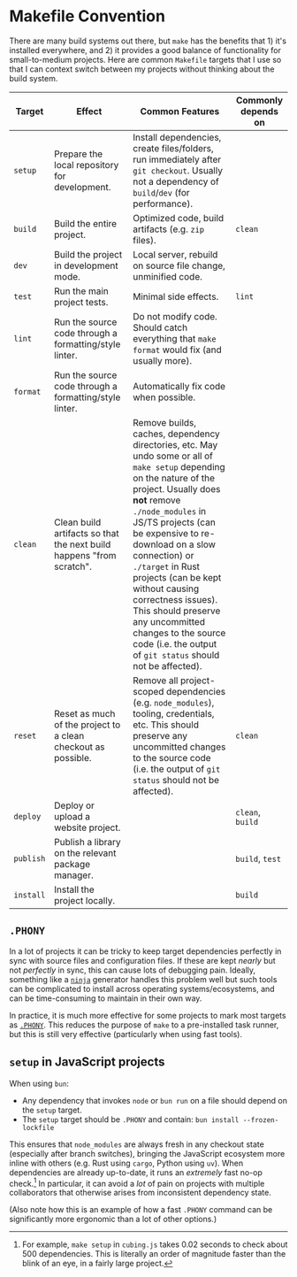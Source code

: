 # Makefile Convention

There are many build systems out there, but `make` has the benefits that 1) it's
installed everywhere, and 2) it provides a good balance of functionality for
small-to-medium projects. Here are common `Makefile` targets that I use so that
I can context switch between my projects without thinking about the build
system.

| Target | Effect | Common Features | Commonly depends on |
|--------|--------|-----------------|---------------------|
| `setup` | Prepare the local repository for development. | Install dependencies, create files/folders, run immediately after `git checkout`. Usually not a dependency of `build`/`dev` (for performance). | |
| `build` | Build the entire project. | Optimized code, build artifacts (e.g. `zip` files). | `clean` |
| `dev` | Build the project in development mode. | Local server, rebuild on source file change, unminified code. |
| `test` | Run the main project tests. | Minimal side effects. | `lint` |
| `lint` | Run the source code through a formatting/style linter. | Do not modify code. Should catch everything that `make format` would fix (and usually more). | |
| `format` | Run the source code through a formatting/style linter. | Automatically fix code when possible. | |
| `clean` | Clean build artifacts so that the next build happens "from scratch". | Remove builds, caches, dependency directories, etc. May undo some or all of `make setup` depending on the nature of the project. Usually does **not** remove `./node_modules` in JS/TS projects (can be expensive to re-download on a slow connection) or `./target` in Rust projects (can be kept without causing correctness issues). This should preserve any uncommitted changes to the source code (i.e. the output of `git status` should not be affected). | |
| `reset` | Reset as much of the project to a clean checkout as possible. | Remove all project-scoped dependencies (e.g. `node_modules`), tooling, credentials, etc. This should preserve any uncommitted changes to the source code (i.e. the output of `git status` should not be affected). | `clean` |
| `deploy` | Deploy or upload a website project. | | `clean`, `build` |
| `publish` | Publish a library on the relevant package manager. | | `build`, `test` |
| `install` | Install the project locally. | | `build` |

## `.PHONY`

In a lot of projects it can be tricky to keep target dependencies perfectly in sync with source files and configuration files. If these are kept *nearly* but not *perfectly* in sync, this can cause lots of debugging pain. Ideally, something like a [`ninja`](https://ninja-build.org/) generator handles this problem well but such tools can be complicated to install across operating systems/ecosystems, and can be time-consuming to maintain in their own way.

In practice, it is much more effective for some projects to mark most targets as [`.PHONY`](https://www.gnu.org/software/make/manual/html_node/Phony-Targets.html). This reduces the purpose of `make` to a pre-installed task runner, but this is still very effective (particularly when using fast tools).

## `setup` in JavaScript projects

When using `bun`:

- Any dependency that invokes `node` or `bun run` on a file should depend on the `setup` target.
- The `setup` target should be `.PHONY` and contain: `bun install --frozen-lockfile`

This ensures that `node_modules` are always fresh in any checkout state (especially after branch switches), bringing the JavaScript ecosystem more inline with others (e.g. Rust using `cargo`, Python using `uv`). When dependencies are already up-to-date, it runs an *extremely* fast no-op check.[^1] In particular, it can avoid a *lot* of pain on projects with multiple collaborators that otherwise arises from inconsistent dependency state.

[^1]: For example, `make setup` in `cubing.js` takes 0.02 seconds to check about 500 dependencies. This is literally an order of magnitude faster than the blink of an eye, in a fairly large project.

(Also note how this is an example of how a fast `.PHONY` command can be significantly more ergonomic than a lot of other options.)
